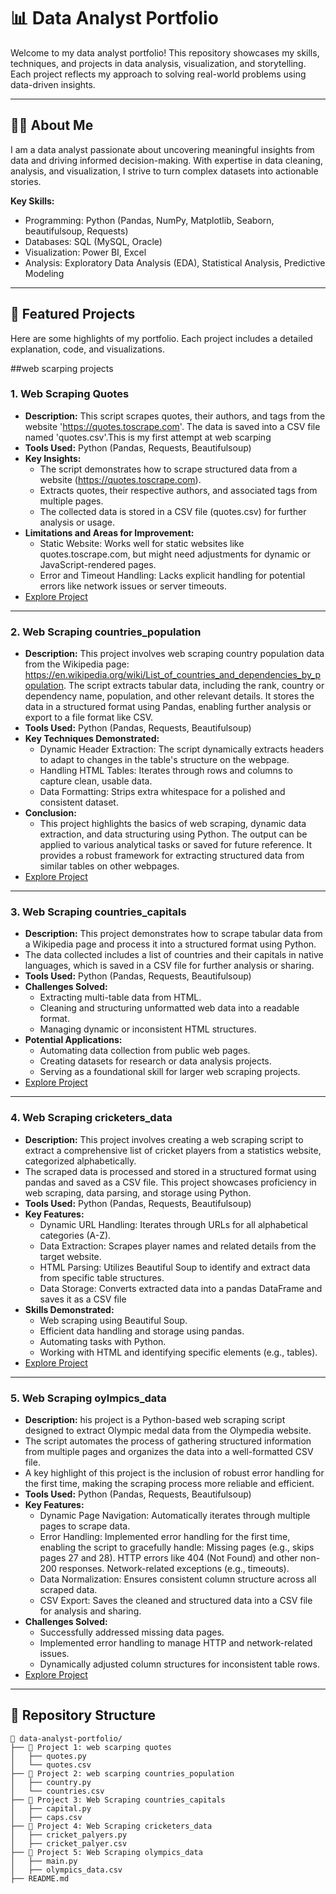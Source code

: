 # 📊 Data Analyst Portfolio

Welcome to my data analyst portfolio! This repository showcases my skills, techniques, and projects in data analysis, visualization, and storytelling. Each project reflects my approach to solving real-world problems using data-driven insights.

---

## 🧑‍💻 About Me

I am a data analyst passionate about uncovering meaningful insights from data and driving informed decision-making. With expertise in data cleaning, analysis, and visualization, I strive to turn complex datasets into actionable stories.

**Key Skills:**
- Programming: Python (Pandas, NumPy, Matplotlib, Seaborn, beautifulsoup, Requests)
- Databases: SQL (MySQL, Oracle)
- Visualization:  Power BI, Excel
- Analysis: Exploratory Data Analysis (EDA), Statistical Analysis, Predictive Modeling

---

## 🌟 Featured Projects

Here are some highlights of my portfolio. Each project includes a detailed explanation, code, and visualizations.

##web scarping projects

### **1. Web Scraping Quotes**
- **Description:** This script scrapes quotes, their authors, and tags from the website 'https://quotes.toscrape.com'. 
    The data is saved into a CSV file named 'quotes.csv'.This is my first attempt at web scarping
- **Tools Used:** Python (Pandas, Requests, Beautifulsoup)
- **Key Insights:** 
  - The script demonstrates how to scrape structured data from a website (https://quotes.toscrape.com).
  - Extracts quotes, their respective authors, and associated tags from multiple pages.
  - The collected data is stored in a CSV file (quotes.csv) for further analysis or usage.
- **Limitations and Areas for Improvement:**
  - Static Website: Works well for static websites like quotes.toscrape.com, but might need adjustments for dynamic or JavaScript-rendered pages.
  - Error and Timeout Handling: Lacks explicit handling for potential errors like network issues or server timeouts.
- [Explore Project](https://github.com/0-jagadish-0/jagadish/blob/8e3ba3d19bd8e27d7bd870e3be6025d051d68d11/webscarping%20quotes/quotes.py)  

---
### **2. Web Scraping countries_population**
- **Description:** This project involves web scraping country population data from the Wikipedia page:
    https://en.wikipedia.org/wiki/List_of_countries_and_dependencies_by_population.
    The script extracts tabular data, including the rank, country or dependency name, population, and other relevant details.
    It stores the data in a structured format using Pandas, enabling further analysis or export to a file format like CSV.
- **Tools Used:** Python (Pandas, Requests, Beautifulsoup)
- **Key Techniques Demonstrated:** 
  - Dynamic Header Extraction: The script dynamically extracts headers to adapt to changes in the table's structure on the webpage.
  - Handling HTML Tables: Iterates through rows and columns to capture clean, usable data.
  - Data Formatting: Strips extra whitespace for a polished and consistent dataset.
- **Conclusion:**
  - This project highlights the basics of web scraping, dynamic data extraction, and data structuring using Python.
   The output can be applied to various analytical tasks or saved for future reference. It provides a robust framework for extracting structured data from 
   similar tables on other webpages.
- [Explore Project](https://github.com/0-jagadish-0/jagadish/blob/18447c00ff8e87986042c93f6cdfb1fdf19b3937/web%20scarping%20countries_population/country.py)  

---
### **3. Web Scraping countries_capitals**
- **Description:** This project demonstrates how to scrape tabular data from a Wikipedia page and process it into a structured format using Python.
- The data collected includes a list of countries and their capitals in native languages, which is saved in a CSV file for further analysis or sharing.
- **Tools Used:** Python (Pandas, Requests, Beautifulsoup)
- **Challenges Solved:** 
  - Extracting multi-table data from HTML.
  - Cleaning and structuring unformatted web data into a readable format.
  - Managing dynamic or inconsistent HTML structures.
- **Potential Applications:**
  - Automating data collection from public web pages.
  - Creating datasets for research or data analysis projects.
  - Serving as a foundational skill for larger web scraping projects.
- [Explore Project](https://github.com/0-jagadish-0/jagadish/blob/4ca8198cf1ec988c22674a3e3b460f49e7c2c94d/web%20scarping%20countries_capitals/captials.py)  

---

### **4. Web Scraping cricketers_data**
- **Description:** This project involves creating a web scraping script to extract a comprehensive list of cricket players from a statistics website, categorized alphabetically.
-  The scraped data is processed and stored in a structured format using pandas and saved as a CSV file. This project showcases proficiency in web scraping, data parsing, and storage using Python.
- **Tools Used:** Python (Pandas, Requests, Beautifulsoup)
- **Key Features:** 
  - Dynamic URL Handling: Iterates through URLs for all alphabetical categories (A-Z).
  - Data Extraction: Scrapes player names and related details from the target website.
  - HTML Parsing: Utilizes Beautiful Soup to identify and extract data from specific table structures.
  - Data Storage: Converts extracted data into a pandas DataFrame and saves it as a CSV file
- **Skills Demonstrated:**
  - Web scraping using Beautiful Soup.
  - Efficient data handling and storage using pandas.
  - Automating tasks with Python.
  - Working with HTML and identifying specific elements (e.g., tables).
- [Explore Project](https://github.com/0-jagadish-0/jagadish/blob/905868aaab5e36aa4a3df844466a83b85febb0df/web%20scarping%20cricket_players_data/circket_players.py)  

---
### **5. Web Scraping oylmpics_data**
- **Description:** his project is a Python-based web scraping script designed to extract Olympic medal data from the Olympedia website.
- The script automates the process of gathering structured information from multiple pages and organizes the data into a well-formatted CSV file.
-  A key highlight of this project is the inclusion of robust error handling for the first time, making the scraping process more reliable and efficient.
- **Tools Used:** Python (Pandas, Requests, Beautifulsoup)
- **Key Features:** 
  - Dynamic Page Navigation: Automatically iterates through multiple pages to scrape data.
  - Error Handling: Implemented error handling for the first time, enabling the script to gracefully handle:
     Missing pages (e.g., skips pages 27 and 28).
     HTTP errors like 404 (Not Found) and other non-200 responses.
     Network-related exceptions (e.g., timeouts).
  - Data Normalization: Ensures consistent column structure across all scraped data.
  - CSV Export: Saves the cleaned and structured data into a CSV file for analysis and sharing.
- **Challenges Solved:**
  - Successfully addressed missing data pages.
  - Implemented error handling to manage HTTP and network-related issues.
  - Dynamically adjusted column structures for inconsistent table rows.
- [Explore Project](https://github.com/0-jagadish-0/jagadish/blob/905868aaab5e36aa4a3df844466a83b85febb0df/web%20scarping%20cricket_players_data/circket_players.py)  

---
## 📂 Repository Structure

```plaintext
📁 data-analyst-portfolio/
├── 📂 Project 1: web scarping quotes
│   ├── quotes.py
│   └── quotes.csv
├── 📂 Project 2: web scarping countries_population
│   ├── country.py
│   └── countries.csv
├── 📂 Project 3: Web Scraping countries_capitals
│   ├── capital.py
│   ├── caps.csv
├── 📂 Project 4: Web Scraping cricketers_data
│   ├── cricket_palyers.py
│   ├── cricket_palyer.csv
├── 📂 Project 5: Web Scraping olympics_data
│   ├── main.py
│   ├── olympics_data.csv
├── README.md
